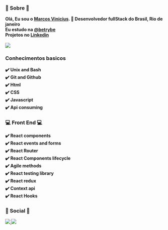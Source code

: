 <h3> 🤔 Sobre 🤔 </h3>
<strong> Olá, Eu sou o <a href="marcsvinicius.github.io/"> Marcos Vinicius</a>. 👋 Desenvolvedor fullStack do Brasil, Rio de janeiro </strong> <br>
<strong> Eu estudo na <a href="https://www.linkedin.com/school/betrybe/"> @betrybe </a></strong> <br>
<strong> Projetos no <a href="https://www.linkedin.com/in/marcosvalencar/"> Linkedin </a>
<br>
<br>
<a href="https://github.com/MarcsVinicius"> <img src="https://github-readme-stats.vercel.app/api?username=marcsvinicius&count_private=true" /> </a>

<h3> Conhecimentos basicos </h3>
✔️ Unix and Bash <br>
✔️ Git and Github <br>
✔️ Html <br>
✔️ CSS <br>
✔️ Javascript <br>
✔️ Api consuming
<h3> 💻 Front End 💻 </h3>
✔️ React components <br>
✔️ React events and forms <br>
✔️ React Router <br> 
✔️ React Components lifecycle <br>
✔️ Agile methods <br>
✔️ React testing library <br>
✔️ React redux <br>
✔️ Context api <br>
✔️ React Hooks <br>


<h3> 📱 Social 📱 </h3>
<a href="https://www.linkedin.com/in/marcosvalencar/"> <img src="https://img.shields.io/badge/linkedin-%230077B5.svg?style=for-the-badge&logo=linkedin&logoColor=white" /> </a>
<a href="https://github.com/MarcsVinicius"> <img src="https://img.shields.io/badge/github-%23121011.svg?style=for-the-badge&logo=github&logoColor=white" /> </a>


